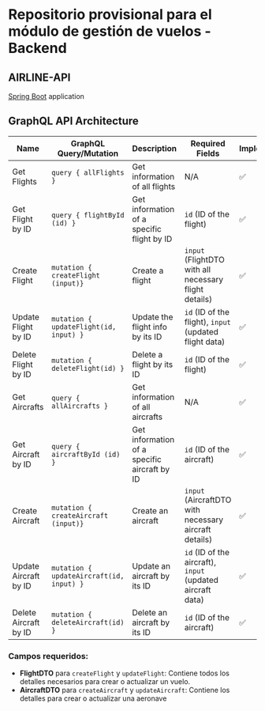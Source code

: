 # Repositorio provisional para el módulo de gestión de vuelos - Backend

## AIRLINE-API

[Spring Boot](http://projects.spring.io/spring-boot/) application

## GraphQL API Architecture

| Name                   | GraphQL Query/Mutation        | Description                                      | Required Fields                                      | Implemented |
| ---------------------- | ----------------------------- | ------------------------------------------------ | ---------------------------------------------------- | ----------- |
| Get Flights            | `query { allFlights }`           | Get information of all flights             | N/A                                                  | ✅          |
| Get Flight by ID       | `query { flightById (id) }`        | Get information of a specific flight by ID | `id` (ID of the flight)                              | ✅          |
| Create Flight          | `mutation { createFlight (input)}`   | Create a flight                 | `input` (FlightDTO with all necessary flight details) | ✅          |
| Update Flight by ID    | `mutation { updateFlight(id, input) }` | Update the flight info by its ID      | `id` (ID of the flight), `input` (updated flight data) | ✅          |
| Delete Flight by ID    | `mutation { deleteFlight(id) }` | Delete a flight by its ID                        | `id` (ID of the flight)                              | ✅          |
| Get Aircrafts          | `query { allAircrafts }`         | Get information of all aircrafts           | N/A                                                  | ✅          | 
| Get Aircraft by ID     | `query { aircraftById (id) }`      | Get information of a specific aircraft by ID | `id` (ID of the aircraft)                          | ✅          |
| Create Aircraft        | `mutation { createAircraft (input)}` | Create an aircraft                              | `input` (AircraftDTO with necessary aircraft details) | ✅          | 
| Update Aircraft by ID  | `mutation { updateAircraft(id, input) }` | Update an aircraft by its ID                   | `id` (ID of the aircraft), `input` (updated aircraft data) | ✅          |
| Delete Aircraft by ID  | `mutation { deleteAircraft(id) }` | Delete an aircraft by its ID                   | `id` (ID of the aircraft)                            | ✅          | 

### Campos requeridos:
- **FlightDTO** para `createFlight` y `updateFlight`: Contiene todos los detalles necesarios para crear o actualizar un vuelo.
- **AircraftDTO** para `createAircraft` y `updateAircraft`: Contiene los detalles para crear o actualizar una aeronave
